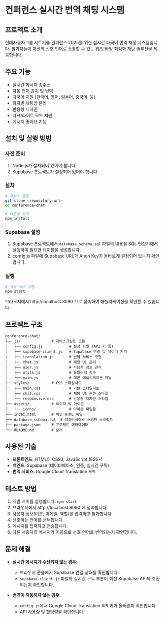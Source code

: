 # 컨퍼런스 실시간 번역 채팅 시스템

## 프로젝트 소개
현대자동차그룹 시트기술 컨퍼런스 2025를 위한 실시간 다국어 번역 채팅 시스템입니다. 참가자들이 자신의 선호 언어로 소통할 수 있는 웹/모바일 최적화 채팅 솔루션을 제공합니다.

## 주요 기능

- 실시간 메시지 송수신
- 자동 언어 감지 및 번역
- 다국어 지원 (한국어, 영어, 일본어, 중국어, 등)
- 화자별 채팅방 분리
- 반응형 디자인
- 다크/라이트 모드 지원
- 메시지 좋아요 기능

## 설치 및 실행 방법

### 사전 준비

1. Node.js가 설치되어 있어야 합니다.
2. Supabase 프로젝트가 설정되어 있어야 합니다.

### 설치

```bash
# 저장소 클론
git clone <repository-url>
cd conference-chat

# 의존성 설치
npm install
```

### Supabase 설정

1. Supabase 프로젝트에서 `database_schema.sql` 파일의 내용을 SQL 편집기에서 실행하여 필요한 테이블을 생성합니다.
2. config.js 파일에 Supabase URL과 Anon Key가 올바르게 설정되어 있는지 확인합니다.

### 실행

```bash
# 개발 서버 실행
npm start
```

브라우저에서 http://localhost:8090 으로 접속하여 애플리케이션을 확인할 수 있습니다.

## 프로젝트 구조

```
conference-chat/
├── js/              # 자바스크립트 모듈
│   ├── config.js            # 설정 파일 (API 키 등)
│   ├── supabase-client.js   # Supabase 연결 및 데이터 처리
│   ├── translation.js       # 번역 서비스 구현
│   ├── chat.js              # 채팅 UI 관리
│   ├── user.js              # 사용자 정보 관리
│   ├── utils.js             # 유틸리티 함수
│   └── main.js              # 메인 애플리케이션 파일
├── styles/          # CSS 스타일시트
│   ├── main.css             # 기본 스타일시트
│   ├── chat.css             # 채팅 UI 관련 스타일
│   └── responsive.css       # 반응형 디자인 스타일
├── assets/          # 이미지 및 아이콘
│   └── icons/               # 아이콘 파일들
├── index.html       # 메인 HTML 파일
├── database_schema.sql  # 데이터베이스 스키마 스크립트
├── package.json     # 프로젝트 메타데이터
└── README.md        # 문서
```

## 사용된 기술

- **프론트엔드**: HTML5, CSS3, JavaScript (ES6+)
- **백엔드**: Supabase (데이터베이스, 인증, 실시간 구독)
- **번역 서비스**: Google Cloud Translation API

## 테스트 방법

1. 개발 서버를 실행합니다: `npm start`
2. 브라우저에서 http://localhost:8090 에 접속합니다.
3. 사용자 정보(이름, 이메일, 역할)를 입력하고 참가합니다.
4. 선호하는 언어를 선택합니다.
5. 메시지를 입력하고 전송합니다.
6. 다른 사용자의 메시지가 자동으로 선호 언어로 번역되는지 확인합니다.

## 문제 해결

- **실시간 메시지가 수신되지 않는 경우**:
  - 브라우저 콘솔에서 Supabase 연결 상태를 확인합니다.
  - `supabase-client.js` 파일의 실시간 구독 부분이 최신 Supabase API와 호환되는지 확인합니다.

- **번역이 작동하지 않는 경우**:
  - `config.js`에서 Google Cloud Translation API 키가 올바른지 확인합니다.
  - API 사용량 및 할당량을 확인합니다.
